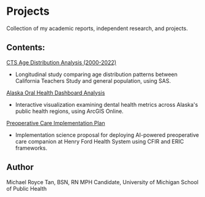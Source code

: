 # Projects

Collection of my academic reports, independent research, and projects.

## Contents:

[CTS Age Distribution Analysis (2000-2022)](/age-distribution-analysis-using-sas.pdf)

- Longitudinal study comparing age distribution patterns between California Teachers Study and general population, using SAS.

[Alaska Oral Health Dashboard Analysis](/arcgis-dashboard-ak-doh.pdf)

- Interactive visualization examining dental health metrics across Alaska's public health regions, using ArcGIS Online.

[Preoperative Care Implementation Plan](/preop-implementation-science-project.pdf)

- Implementation science proposal for deploying AI-powered preoperative care companion at Henry Ford Health System using CFIR and ERIC frameworks.


## Author

Michael Royce Tan, BSN, RN
MPH Candidate, University of Michigan School of Public Health

